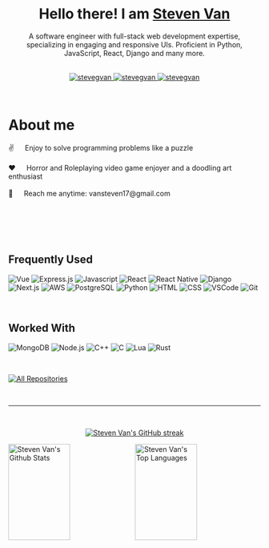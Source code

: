 <!-- Intro  -->
<h1 align="center">
        Hello there! I am <b><a target="_blank" href="https://stevengvan.github.io">Steven Van</a></b>       
</h1>


<p align="center"> 
A software engineer with full-stack web development expertise, specializing in engaging and responsive UIs. Proficient in Python, JavaScript, React, Django and many more.
    <br>
    <br>
</p>

<p align="center">
 <a href="https://stevengvan.github.io" target="blank">
  <img src="https://img.shields.io/badge/Website-DC143C?style=for-the-badge&logo=medium&logoColor=white" alt="stevegvan" />
 </a>
 <a href="https://linkedin.com/in/steven-v-1a219a107" target="_blank">
  <img src="https://img.shields.io/badge/LinkedIn-0077B5?style=for-the-badge&logo=linkedin&logoColor=white" alt="stevegvan"/>
 </a>
 <a href="https://instagram.com/vansteven17" target="_blank">
  <img src="https://img.shields.io/badge/Instagram-fe4164?style=for-the-badge&logo=instagram&logoColor=white" alt="stevegvan" />
 </a> 
</p>
<br />

<!-- About Section -->
 # About me
 
<p>
 ✌️ &emsp; Enjoy to solve programming problems like a puzzle <br/><br/>
 ❤️ &emsp; Horror and Roleplaying video game enjoyer and a doodling art enthusiast<br/><br/>
 📧 &emsp; Reach me anytime: vansteven17@gmail.com<br/><br/>
</p>

<br/>
<br/>
<br/>

## Frequently Used

![Vue](https://img.shields.io/badge/Vue.js-35495E?style=for-the-badge&logo=vue.js&logoColor=4FC08D)
![Express.js](https://img.shields.io/badge/Express.js-404D59?style=for-the-badge)
![Javascript](https://img.shields.io/badge/Javascript-F0DB4F?style=for-the-badge&labelColor=black&logo=javascript&logoColor=F0DB4F)
![React](https://img.shields.io/badge/-React-61DBFB?style=for-the-badge&labelColor=black&logo=react&logoColor=61DBFB)
![React Native](https://img.shields.io/badge/React_Native-20232A?style=for-the-badge&logo=react&logoColor=61DAFB)
![Django](https://img.shields.io/badge/Django-092E20?style=for-the-badge&logo=django&logoColor=white)
![Next.js](https://img.shields.io/badge/next.js-000000?style=for-the-badge&logo=nextdotjs&logoColor=white)
![AWS](https://img.shields.io/badge/Amazon_AWS-232F3E?style=for-the-badge&logo=amazon-aws&logoColor=white)
![PostgreSQL](https://img.shields.io/badge/PostgreSQL-316192?style=for-the-badge&logo=postgresql&logoColor=white)
![Python](https://img.shields.io/badge/Python-14354C?style=for-the-badge&logo=python&logoColor=white)
![HTML](https://img.shields.io/badge/HTML5-E34F26?style=for-the-badge&logo=html5&logoColor=white)
![CSS](https://img.shields.io/badge/CSS3-1572B6?style=for-the-badge&logo=css3&logoColor=white)
![VSCode](https://img.shields.io/badge/Visual_Studio-0078d7?style=for-the-badge&logo=visual%20studio&logoColor=white)
![Git](https://img.shields.io/badge/Git-F05032?style=for-the-badge&logo=git&logoColor=white)

<br/>

## Worked With

![MongoDB](https://img.shields.io/badge/MongoDB-4EA94B?style=for-the-badge&logo=mongodb&logoColor=white)
![Node.js](https://img.shields.io/badge/Nodejs-3C873A?style=for-the-badge&labelColor=black&logo=node.js&logoColor=3C873A)
![C++](https://img.shields.io/badge/C%2B%2B-00599C?style=for-the-badge&logo=c%2B%2B&logoColor=white)
![C](https://img.shields.io/badge/C-00599C?style=for-the-badge&logo=c&logoColor=white)
![Lua](https://img.shields.io/badge/Lua-2C2D72?style=for-the-badge&logo=lua&logoColor=white)
![Rust](https://img.shields.io/badge/Rust-000000?style=for-the-badge&logo=rust&logoColor=white)

<br/>

<p align="left">
  <a href="https://github.com/stevengvan?tab=repositories" target="_blank"><img alt="All Repositories" title="All Repositories" src="https://img.shields.io/badge/-All%20Repos-2962FF?style=for-the-badge&logo=koding&logoColor=white"/></a>
</p>

<br/>
<hr/>
<br/>

<p align="center">
  <a href="https://github.com/stevengvan">
    <img src="https://github-readme-streak-stats.herokuapp.com/?user=stevengvan&theme=radical&border=abe220&background=0D1117" alt="Steven Van's GitHub streak"/>
  </a>
</p>



<a> 
    <a href="https://github.com/stevengvan"><img alt="Steven Van's Github Stats" src="https://denvercoder1-github-readme-stats.vercel.app/api?username=stevengvan&show_icons=true&count_private=true&theme=react&border_color=abe220&bg_color=0D1117&title_color=abe220&icon_color=F8D866" height="192px" width="49.5%"/></a>
  <a href="https://github.com/stevengvan"><img alt="Steven Van's Top Languages" src="https://denvercoder1-github-readme-stats.vercel.app/api/top-langs/?username=stevengvan&langs_count=8&layout=compact&theme=react&border_color=abe220&bg_color=0D1117&title_color=abe220&icon_color=abe220" height="192px" width="49.5%"/></a>
  <br/>
</a>
